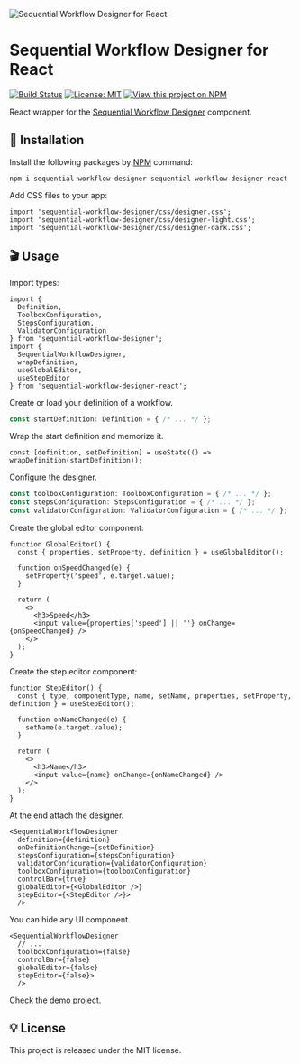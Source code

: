 ![Sequential Workflow Designer for React](https://raw.githubusercontent.com/nocode-js/sequential-workflow-designer/main/.github/cover.png)

# Sequential Workflow Designer for React

[![Build Status](https://img.shields.io/endpoint.svg?url=https%3A%2F%2Factions-badge.atrox.dev%2Fb4rtaz%2Fsequential-workflow-designer%2Fbadge%3Fref%3Dmain&style=flat-square)](https://actions-badge.atrox.dev/b4rtaz/sequential-workflow-designer/goto?ref=main) [![License: MIT](https://img.shields.io/github/license/mashape/apistatus.svg?style=flat-square)](/LICENSE) [![View this project on NPM](https://img.shields.io/npm/v/sequential-workflow-designer-react.svg?style=flat-square)](https://npmjs.org/package/sequential-workflow-designer-react)

React wrapper for the [Sequential Workflow Designer](https://github.com/nocode-js/sequential-workflow-designer) component.

## 🚀 Installation

Install the following packages by [NPM](https://www.npmjs.com/) command:

`npm i sequential-workflow-designer sequential-workflow-designer-react`

Add CSS files to your app:

```tsx
import 'sequential-workflow-designer/css/designer.css';
import 'sequential-workflow-designer/css/designer-light.css';
import 'sequential-workflow-designer/css/designer-dark.css';
```

## 🎬 Usage

Import types:

```tsx
import {
  Definition,
  ToolboxConfiguration,
  StepsConfiguration,
  ValidatorConfiguration
} from 'sequential-workflow-designer';
import {
  SequentialWorkflowDesigner,
  wrapDefinition,
  useGlobalEditor,
  useStepEditor
} from 'sequential-workflow-designer-react';
```

Create or load your definition of a workflow.

```ts
const startDefinition: Definition = { /* ... */ };
```

Wrap the start definition and memorize it.

```tsx
const [definition, setDefinition] = useState(() => wrapDefinition(startDefinition));
```

Configure the designer.

```ts
const toolboxConfiguration: ToolboxConfiguration = { /* ... */ };
const stepsConfiguration: StepsConfiguration = { /* ... */ };
const validatorConfiguration: ValidatorConfiguration = { /* ... */ };
```

Create the global editor component:

```tsx
function GlobalEditor() {
  const { properties, setProperty, definition } = useGlobalEditor();

  function onSpeedChanged(e) {
    setProperty('speed', e.target.value);
  }

  return (
    <>
      <h3>Speed</h3>
      <input value={properties['speed'] || ''} onChange={onSpeedChanged} />
    </>
  );
}
```

Create the step editor component:

```tsx
function StepEditor() {
  const { type, componentType, name, setName, properties, setProperty, definition } = useStepEditor();

  function onNameChanged(e) {
    setName(e.target.value);
  }

  return (
    <>
      <h3>Name</h3>
      <input value={name} onChange={onNameChanged} />
    </>
  );
}
```

At the end attach the designer.

```tsx
<SequentialWorkflowDesigner
  definition={definition}
  onDefinitionChange={setDefinition}
  stepsConfiguration={stepsConfiguration}
  validatorConfiguration={validatorConfiguration}
  toolboxConfiguration={toolboxConfiguration}
  controlBar={true}
  globalEditor={<GlobalEditor />}
  stepEditor={<StepEditor />}>
  />
```

You can hide any UI component.

```tsx
<SequentialWorkflowDesigner
  // ...
  toolboxConfiguration={false}
  controlBar={false}
  globalEditor={false}
  stepEditor={false}>
  />
```

Check the [demo project](https://github.com/nocode-js/sequential-workflow-designer/tree/main/demos/react-app).

## 💡 License

This project is released under the MIT license.
